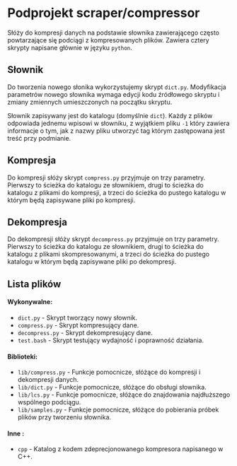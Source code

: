 # Podprojekt scraper/compressor

Słóży do kompresji danych na podstawie słownika zawierającego często powtarzające się podciągi z kompresowanych plików. Zawiera cztery skrypty napisane głównie w języku `python`.


## Słownik

Do tworzenia nowego słonika wykorzystujemy skrypt `dict.py`. Modyfikacja parametrów nowego słownika wymaga edycji kodu źródłowego skryptu i zmiany zmiennych umieszczonych na początku skryptu.

Słownik zapisywany jest do katalogu (domyślnie `dict`). Każdy z plików odpowiada jednemu wpisowi w słowniku, z wyjątkiem pliku `-1` który zawiera informacje o tym, jak z nazwy pliku utworzyć tag którym zastępowana jest treść przy podmianie.

## Kompresja

Do kompresji słóży skrypt `compress.py` przyjmuje on trzy parametry. Pierwszy to ścieżka do katalogu ze słownikiem, drugi to ścieżka do katalogu z plikami do kompresji, a trzeci do ścieżka do pustego katalogu w którym będą zapisywane pliki po kompresji.

## Dekompresja

Do dekompresji słóży skrypt `decompress.py` przyjmuje on trzy parametry. Pierwszy to ścieżka do katalogu ze słownikiem, drugi to ścieżka do katalogu z plikami skompresowanymi, a trzeci do ścieżka do pustego katalogu w którym będą zapisywane pliki po dekompresji.

## Lista plików

#### Wykonywalne:
* `dict.py` - Skrypt tworzący nowy słownik.
* `compress.py` - Skrypt kompresujący dane.
* `decompress.py` - Skrypt dekompresujący dane.
* `test.bash` - Skrypt testujący wydajność i poprawność działania.

#### Biblioteki:
* `lib/compress.py` - Funkcje pomocnicze, słóżące do kompresji i dekompresji danych.
* `lib/dict.py` - Funkcje pomocnicze, słóżące do obsługi słownika.
* `lib/lcs.py` - Funkcje pomocnicze, słóżące do znajdowania najdłuższego wspólnego podciągu.
* `lib/samples.py` - Funkcje pomocnicze, słóżące do pobierania próbek plików przy tworzeniu słownika.

#### Inne :
* `cpp` - Katalog z kodem zdeprecjonowanego kompresora napisanego w C++.
